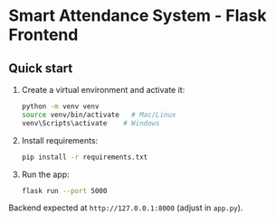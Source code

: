 # Smart Attendance System - Flask Frontend

## Quick start
1. Create a virtual environment and activate it:
   ```bash
   python -m venv venv
   source venv/bin/activate   # Mac/Linux
   venv\Scripts\activate    # Windows
   ```
2. Install requirements:
   ```bash
   pip install -r requirements.txt
   ```
3. Run the app:
   ```bash
   flask run --port 5000
   ```

Backend expected at `http://127.0.0.1:8000` (adjust in `app.py`).
